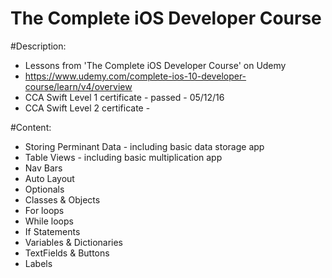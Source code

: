 # The Complete iOS Developer Course


#Description:
- Lessons from 'The Complete iOS Developer Course' on  Udemy
- https://www.udemy.com/complete-ios-10-developer-course/learn/v4/overview
- CCA Swift Level 1 certificate - passed - 05/12/16
- CCA Swift Level 2 certificate - 

#Content:
- Storing Perminant Data - including basic data storage app
- Table Views - including basic multiplication app
- Nav Bars
- Auto Layout
- Optionals
- Classes & Objects
- For loops
- While loops
- If Statements
- Variables & Dictionaries 
- TextFields & Buttons
- Labels
